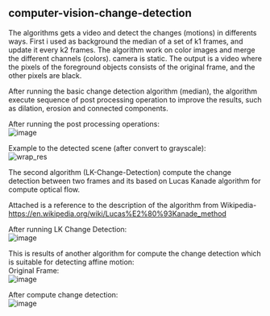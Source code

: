 ## **computer-vision-change-detection**

The algorithms gets a video and detect the changes (motions) in differents ways. 
First i used as background the median of a set of k1 frames, and update it every k2 frames. 
The algorithm work on color images and merge the different channels (colors). 
camera is static. 
The output is a video where the pixels of the foreground objects consists of the original frame, and the other pixels are black.

After running the basic change detection algorithm (median), the algorithm execute sequence of post processing operation to improve the results, such as dilation, erosion
and connected components.

After running the post processing operations:</br>
![image](https://user-images.githubusercontent.com/48287470/105815686-fe020380-5fbb-11eb-8eca-0fe4778009c4.png)
</br>


Example to the detected scene (after convert to grayscale):</br>
![wrap_res](https://user-images.githubusercontent.com/48287470/105816363-dfe8d300-5fbc-11eb-852c-d9230c922a3c.jpg)

The second algorithm (LK-Change-Detection) compute the change detection between two frames and its based on Lucas Kanade algorithm for compute optical flow.

Attached is a reference to the description of the algorithm from Wikipedia- 
https://en.wikipedia.org/wiki/Lucas%E2%80%93Kanade_method

After running LK Change Detection:</br>
![image](https://user-images.githubusercontent.com/48287470/105815744-107c3d00-5fbc-11eb-828d-b5fbeabc279f.png)


This is results of another algorithm for compute the change detection which is suitable for detecting affine motion: </br>
Original Frame:</br>
![image](https://user-images.githubusercontent.com/48287470/105815813-2689fd80-5fbc-11eb-9a48-212f03c3db11.png)

After compute change detection:</br>
![image](https://user-images.githubusercontent.com/48287470/105815767-183be180-5fbc-11eb-968f-230a44221f6b.png)
